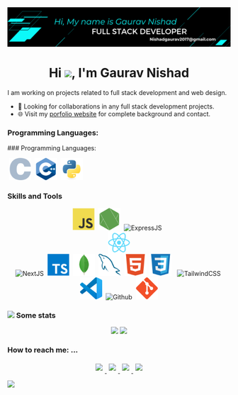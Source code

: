<img src="./banner.png">

<p align="center" >
<h1 align="center">Hi <img src="https://raw.githubusercontent.com/iampavangandhi/iampavangandhi/master/gifs/Hi.gif" width="30px">, I'm Gaurav Nishad</h1>
I am working on projects related to full stack development and web design.
<!-- - 👨🏽‍💻 Current work in deep learning and algorithms. -->

- 🤝 Looking for collaborations in any full stack development projects.
- 🌐 Visit my [porfolio website](https://gauravnishad.vercel.app/) for complete background and contact.

<!-- //Technologies -->

<h3>Programming Languages:</h3>
### Programming Languages:

&nbsp;<img  src="https://raw.githubusercontent.com/devicons/devicon/1119b9f84c0290e0f0b38982099a2bd027a48bf1/icons/c/c-original.svg" alt="C" width="50" height="50"/>
&nbsp;<img  src="https://raw.githubusercontent.com/devicons/devicon/1119b9f84c0290e0f0b38982099a2bd027a48bf1/icons/cplusplus/cplusplus-original.svg" alt="C++" width="50" height="50"/>
&nbsp;<img src="https://raw.githubusercontent.com/devicons/devicon/1119b9f84c0290e0f0b38982099a2bd027a48bf1/icons/python/python-original.svg" alt="Python" width="50" height="50"/>

### Skills and Tools

<p align="center">
    
<img  src="https://raw.githubusercontent.com/devicons/devicon/1119b9f84c0290e0f0b38982099a2bd027a48bf1/icons/javascript/javascript-original.svg" alt="JavaScript" width="50" height="50"/>
&nbsp;<img  src="https://raw.githubusercontent.com/devicons/devicon/1119b9f84c0290e0f0b38982099a2bd027a48bf1/icons/nodejs/nodejs-plain.svg" alt="NodeJS" width="50" height="50"/>
&nbsp;<img  src="https://github.com/CyrisXD/CyrisXD/raw/master/assets/ExpressJS.png" alt="ExpressJS"/>
&nbsp;<img src="https://raw.githubusercontent.com/devicons/devicon/1119b9f84c0290e0f0b38982099a2bd027a48bf1/icons/react/react-original.svg" alt="ReactJS" width="50" height="50" style="margin:0 auto; display:block;"/>
&nbsp;<img  src="https://github.com/CyrisXD/CyrisXD/raw/master/assets/NextJS.png" alt="NextJS"/>
&nbsp;<img  src="https://raw.githubusercontent.com/devicons/devicon/1119b9f84c0290e0f0b38982099a2bd027a48bf1/icons/typescript/typescript-original.svg" alt="TypeScript" width="50" height="50"/>
 &nbsp;<img  src="https://raw.githubusercontent.com/devicons/devicon/1119b9f84c0290e0f0b38982099a2bd027a48bf1/icons/mongodb/mongodb-original.svg" alt="MongoDB" width="50" height="50"/>
 &nbsp;<img  src="https://raw.githubusercontent.com/devicons/devicon/1119b9f84c0290e0f0b38982099a2bd027a48bf1/icons/mysql/mysql-original.svg" alt="MySql" width="50" height="50"/>
&nbsp;<img  src="https://raw.githubusercontent.com/devicons/devicon/1119b9f84c0290e0f0b38982099a2bd027a48bf1/icons/html5/html5-plain.svg" alt="HTML5" width="50" height="50"/>
 &nbsp;<img  src="https://raw.githubusercontent.com/devicons/devicon/1119b9f84c0290e0f0b38982099a2bd027a48bf1/icons/css3/css3-original.svg" alt="CSS3" width="50" height="50"/>
&nbsp; <img  src="https://github.com/CyrisXD/CyrisXD/raw/master/assets/TailwindCSS.png" alt="TailwindCSS"/>
&nbsp;<img  src="https://raw.githubusercontent.com/devicons/devicon/1119b9f84c0290e0f0b38982099a2bd027a48bf1/icons/vscode/vscode-original.svg" alt="VSCode" width="50" height="50"/>
&nbsp;<img  src="https://github.com/CyrisXD/CyrisXD/raw/master/assets/Github.png" alt="Github"/>
 &nbsp;<img  src="https://raw.githubusercontent.com/devicons/devicon/1119b9f84c0290e0f0b38982099a2bd027a48bf1/icons/git/git-original.svg" alt="git" width="50" height="50"/>

</p>

### <img src="https://raw.githubusercontent.com/alexnaiman/alexnaiman/master/resources/stats.png" width="35px" /> Some stats

<!--START_SECTION:waka-->

<!--END_SECTION:waka-->


<p align = "center">
  <img src = "https://github-readme-stats.vercel.app/api?username=gaurav11oo&show_icons=true&theme=radical&line_height=33">
  <img src = "https://github-readme-stats.vercel.app/api/top-langs/?username=gaurav11oo&hide_langs_below=.25&theme=radical">
<!-- <img src="https://github-readme-stats.vercel.app/api/top-langs/?username=gaurav11oo&theme=tokyonight&show_icons=true" /> -->

</p>

### How to reach me: ...

<p align="center">
  <a href="https://x.com/nishad_gau18392">
    <img src="https://raw.githubusercontent.com/alexnaiman/alexnaiman/master/resources/twitter.svg" height="35px" style="margin: 5px;" />
  </a>
  <a href="https://www.instagram.com/gaurav11oo/">
    <img src="https://raw.githubusercontent.com/alexnaiman/alexnaiman/master/resources/instagram.webp" height="35px" style="margin: 5px;" />
  </a>
  <a href="https://www.linkedin.com/in/gaurav-nishad-6682b1198">
    <img src="https://raw.githubusercontent.com/alexnaiman/alexnaiman/master/resources/linkedin.webp" height="35px" style="margin: 5px;" />
  </a>
  <a href="mailto:Nishadgaurav2017@gmail.com">
    <img src="https://raw.githubusercontent.com/alexnaiman/alexnaiman/master/resources/gmail.png" height="30px" style="margin: 5px;" />
  </a>
</p>


<img src="https://imgur.com/rilHVxA.png"/>
